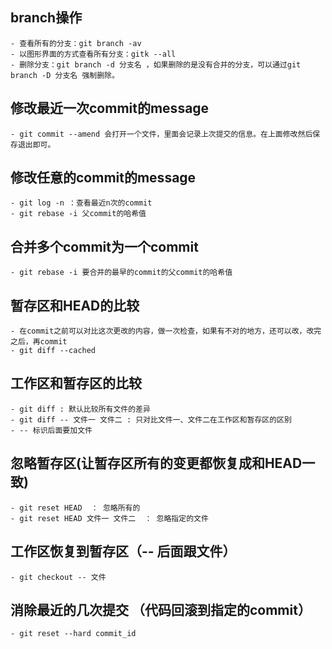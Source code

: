 

## branch操作
	- 查看所有的分支：git branch -av 
	- 以图形界面的方式查看所有分支：gitk --all
	- 删除分支：git branch -d 分支名 ，如果删除的是没有合并的分支，可以通过git branch -D 分支名 强制删除。

## 修改最近一次commit的message
	- git commit --amend 会打开一个文件，里面会记录上次提交的信息。在上面修改然后保存退出即可。

## 修改任意的commit的message
	- git log -n ：查看最近n次的commit
	- git rebase -i 父commit的哈希值

## 合并多个commit为一个commit
	- git rebase -i 要合并的最早的commit的父commit的哈希值

## 暂存区和HEAD的比较
	- 在commit之前可以对比这次更改的内容，做一次检查，如果有不对的地方，还可以改，改完之后，再commit
	- git diff --cached

## 工作区和暂存区的比较
	- git diff : 默认比较所有文件的差异
	- git diff -- 文件一 文件二 : 只对比文件一、文件二在工作区和暂存区的区别
	- -- 标识后面要加文件

## 忽略暂存区(让暂存区所有的变更都恢复成和HEAD一致)
	- git reset HEAD  ： 忽略所有的
	- git reset HEAD 文件一 文件二  ： 忽略指定的文件

## 工作区恢复到暂存区（-- 后面跟文件）
	- git checkout -- 文件 

## 消除最近的几次提交 （代码回滚到指定的commit）
	- git reset --hard commit_id






























